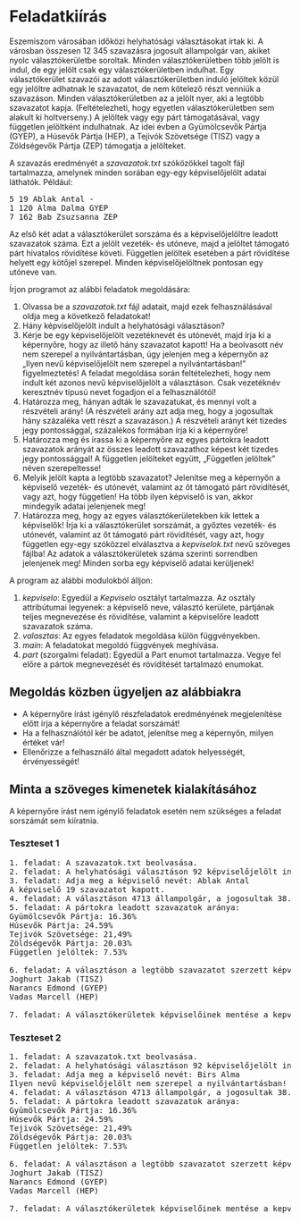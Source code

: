 # Feladatkiírás

Eszemiszom városában időközi helyhatósági választásokat írtak ki. A városban összesen 12 345 szavazásra jogosult
állampolgár van, akiket nyolc választókerületbe soroltak. Minden választókerületben több jelölt is indul, de egy jelölt
csak egy választókerületben indulhat. Egy választókerület szavazói az adott választókerületben induló jelöltek közül egy
jelöltre adhatnak le szavazatot, de nem kötelező részt venniük a szavazáson. Minden választókerületben az a jelölt nyer,
aki a legtöbb szavazatot kapja. (Feltételezheti, hogy egyetlen választókerületben sem alakult ki holtverseny.)
A jelöltek vagy egy párt támogatásával, vagy független jelöltként indulhatnak. Az idei évben a Gyümölcsevők Pártja
(GYEP), a Húsevők Pártja (HEP), a Tejivók Szövetsége (TISZ) vagy a Zöldségevők Pártja (ZEP) támogatja a jelölteket.

A szavazás eredményét a _szavazatok.txt_ szóközökkel tagolt fájl tartalmazza, amelynek minden sorában egy-egy
képviselőjelölt adatai láthatók.
Például:
<pre>
5 19 Ablak Antal -
1 120 Alma Dalma GYEP
7 162 Bab Zsuzsanna ZEP
</pre>

Az első két adat a választókerület sorszáma és a képviselőjelöltre leadott szavazatok száma. Ezt a jelölt vezeték- és
utóneve, majd a jelöltet támogató párt hivatalos rövidítése követi. Független jelöltek esetében a párt rövidítése
helyett egy kötőjel szerepel. Minden képviselőjelöltnek pontosan egy utóneve van.

Írjon programot az alábbi feladatok megoldására:
1. Olvassa be a _szavazatok.txt_ fájl adatait, majd ezek felhasználásával oldja meg a következő feladatokat!
2. Hány képviselőjelölt indult a helyhatósági választáson?
3. Kérje be egy képviselőjelölt vezetéknevét és utónevét, majd írja ki a képernyőre, hogy az illető hány szavazatot
kapott! Ha a beolvasott név nem szerepel a nyilvántartásban, úgy jelenjen meg a képernyőn az „Ilyen nevű
képviselőjelölt nem szerepel a nyilvántartásban!” figyelmeztetés! A feladat megoldása során feltételezheti, hogy nem
indult két azonos nevű képviselőjelölt a választáson. Csak vezetéknév keresztnév típusú nevet fogadjon el a
felhasználótól!
4. Határozza meg, hányan adták le szavazatukat, és mennyi volt a részvételi arány! (A részvételi arány azt adja meg,
hogy a jogosultak hány százaléka vett részt a szavazáson.) A részvételi arányt két tizedes jegy pontossággal,
százalékos formában írja ki a képernyőre!
5. Határozza meg és írassa ki a képernyőre az egyes pártokra leadott szavazatok arányát az összes leadott szavazathoz
képest két tizedes jegy pontossággal! A független jelölteket együtt, „Független jelöltek” néven szerepeltesse!
6. Melyik jelölt kapta a legtöbb szavazatot? Jelenítse meg a képernyőn a képviselő vezeték- és utónevét, valamint az őt
támogató párt rövidítését, vagy azt, hogy független! Ha több ilyen képviselő is van, akkor mindegyik adatai jelenjenek
meg!
7. Határozza meg, hogy az egyes választókerületekben kik lettek a képviselők! Írja ki a választókerület sorszámát, a
győztes vezeték- és utónevét, valamint az őt támogató párt rövidítését, vagy azt, hogy független egy-egy szóközzel
elválasztva a _kepviselok.txt_ nevű szöveges fájlba! Az adatok a választókerületek száma szerinti sorrendben jelenjenek
meg! Minden sorba egy képviselő adatai kerüljenek!

A program az alábbi modulokból álljon:
1. _kepviselo_: Egyedül a _Kepviselo_ osztályt tartalmazza. Az osztály attribútumai legyenek: a képviselő neve, választó kerülete,
pártjának teljes megnevezése és rövidítése, valamint a képviselőre leadott szavazatok száma.
2. _valasztas_: Az egyes feladatok megoldása külön függvényekben.
3. _main_: A feladatokat megoldó függvények meghívása.
4. _part_ (szorgalmi feladat): Egyedül a Part enumot tartalmazza. Vegye fel előre a pártok megnevezését és rövidítését
tartalmazó enumokat.

## Megoldás közben ügyeljen az alábbiakra

- A képernyőre írást igénylő részfeladatok eredményének megjelenítése előtt írja a képernyőre a feladat sorszámát!
- Ha a felhasználótól kér be adatot, jelenítse meg a képernyőn, milyen értéket vár!
- Ellenőrizze a felhasználó által megadott adatok helyességét, érvényességét!

## Minta a szöveges kimenetek kialakításához

A képernyőre írást nem igénylő feladatok esetén nem szükséges a feladat sorszámát sem kiíratnia.

### Teszteset 1

<pre>
1. feladat: A szavazatok.txt beolvasása.
2. feladat: A helyhatósági választáson 92 képviselőjelölt indult.
3. feladat: Adja meg a képviselő nevét: Ablak Antal
A képviselő 19 szavazatot kapott.
4. feladat: A választáson 4713 állampolgár, a jogosultak 38.18%-a vett részt.
5. feladat: A pártokra leadott szavazatok aránya:
Gyümölcsevők Pártja: 16.36%
Húsevők Pártja: 24.59%
Tejivók Szövetsége: 21,49%
Zöldségevők Pártja: 20.03%
Független jelöltek: 7.53%

6. feladat: A választáson a legtöbb szavazatot szerzett képviselő(k):
Joghurt Jakab (TISZ)
Narancs Edmond (GYEP)
Vadas Marcell (HEP)

7. feladat: A választókerületek képviselőinek mentése a kepviselok.txt fájlba.
</pre>

### Teszteset 2

<pre>
1. feladat: A szavazatok.txt beolvasása.
2. feladat: A helyhatósági választáson 92 képviselőjelölt indult.
3. feladat: Adja meg a képviselő nevét: Birs Alma
Ilyen nevű képviselőjelölt nem szerepel a nyilvántartásban!
4. feladat: A választáson 4713 állampolgár, a jogosultak 38.18%-a vett részt.
5. feladat: A pártokra leadott szavazatok aránya:
Gyümölcsevők Pártja: 16.36%
Húsevők Pártja: 24.59%
Tejivók Szövetsége: 21,49%
Zöldségevők Pártja: 20.03%
Független jelöltek: 7.53%

6. feladat: A választáson a legtöbb szavazatot szerzett képviselő(k):
Joghurt Jakab (TISZ)
Narancs Edmond (GYEP)
Vadas Marcell (HEP)

7. feladat: A választókerületek képviselőinek mentése a kepviselok.txt fájlba.
</pre>


